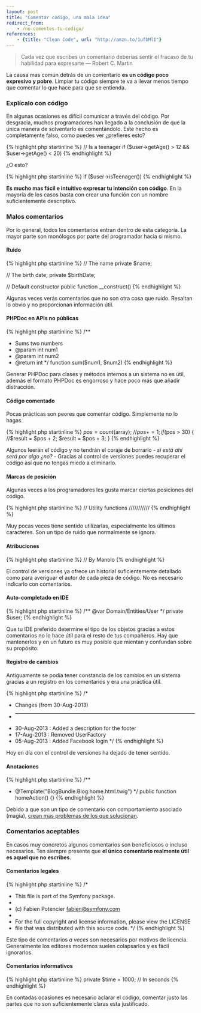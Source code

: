 ```yaml
---
layout: post
title: "Comentar código, una mala idea"
redirect_from:
    - /no-comentes-tu-codigo/
references:
    - {title: "Clean Code", url: "http://amzn.to/1ufbMlI"}
---
```


> Cada vez que escribes un comentario deberías sentir el fracaso de tu habilidad para expresarte — Robert C. Martin

La causa mas común detrás de un comentario **es un código poco expresivo y pobre**. Limpiar tu código siempre te va a llevar menos tiempo que comentar lo que hace para que se entienda.

<!--more-->

### Explícalo con código
En algunas ocasiones es difícil comunicar a través del código. Por desgracia, muchos programadores han llegado a la conclusión de que la única manera de solventarlo es comentándolo. Este hecho es completamente falso, como puedes ver ¿prefieres esto?

{% highlight php startinline %}
// Is a teenager
if ($user->getAge() > 12 && $user->getAge() < 20)
{% endhighlight %}

¿O esto?

{% highlight php startinline %}
if ($user->isTeenager())
{% endhighlight %}

**Es mucho mas fácil e intuitivo expresar tu intención con código**. En la mayoría de los casos basta con crear una función con un nombre suficientemente descriptivo.

### Malos comentarios
Por lo general, todos los comentarios entran dentro de esta categoría. La mayor parte son monólogos por parte del programador hacia si mismo.

#### Ruido
{% highlight php startinline %}
// The name
private $name;

// The birth date;
private $birthDate;

// Default constructor
public function __construct()
{% endhighlight %}

Algunas veces verás comentarios que no son otra cosa que ruido. Resaltan lo obvio y no proporcionan información útil.

#### PHPDoc en APIs no públicas
{% highlight php startinline %}
/**
 * Sums two numbers
 * @param int num1
 * @param int num2
 * @return int
 */
function sum($num1, $num2)
{% endhighlight %}

Generar PHPDoc para clases y métodos internos a un sistema no es útil, además el formato PHPDoc es engorroso y hace poco más que añadir distracción.

#### Código comentado
Pocas prácticas son peores que comentar código. Simplemente no lo hagas.

{% highlight php startinline %}
$pos = count($array);
//$pos += 1;
if ($pos > 30) {
    //$result = $pos + 2;
    $result = $pos + 3;
}
{% endhighlight %}

Algunos leerán el código y no tendrán el coraje de borrarlo - *si está ahí será por algo ¿no?* - Gracias al control de versiones puedes recuperar el código así que no tengas miedo a eliminarlo.

#### Marcas de posición
Algunas veces a los programadores les gusta marcar ciertas posiciones del código.

{% highlight php startinline %}
// Utility functions ///////////
{% endhighlight %}

Muy pocas veces tiene sentido utilizarlas, especialmente los últimos caracteres. Son un tipo de ruido que normalmente se ignora.

#### Atribuciones
{% highlight php startinline %}
// By Manolo
{% endhighlight %}

El control de versiones ya ofrece un historial suficientemente detallado como para averiguar el autor de cada pieza de código. No es necesario indicarlo con comentarios.

#### Auto-completado en IDE
{% highlight php startinline %}
/** @var Domain/Entities/User */
private $user;
{% endhighlight %}

Que tu IDE preferido determine el tipo de los objetos gracias a estos comentarios no lo hace útil para el resto de tus compañeros. Hay que mantenerlos y en un futuro es muy posible que mientan y confundan sobre su propósito.

#### Registro de cambios
Antiguamente se podía tener constancia de los cambios en un sistema gracias a un registro en los comentarios y era una práctica útil.

{% highlight php startinline %}
/*
 * Changes (from 30-Aug-2013)
 * --------------------------
 * 30-Aug-2013 : Added a description for the footer
 * 17-Aug-2013 : Removed UserFactory
 * 05-Aug-2013 : Added Facebook login
 */
{% endhighlight %}

Hoy en día con el control de versiones ha dejado de tener sentido.

#### Anotaciones
{% highlight php startinline %}
/**
 * @Template("BlogBundle:Blog:home.html.twig")
 */
public function homeAction() {}
{% endhighlight %}

Debido a que son un tipo de comentario con comportamiento asociado (magia), [crean mas problemas de los que solucionan](/no-uses-anotaciones/).

### Comentarios aceptables
En casos muy concretos algunos comentarios son beneficiosos o incluso necesarios. Ten siempre presente que **el único comentario realmente útil es aquel que no escribes**.

#### Comentarios legales
{% highlight php startinline %}
/*
 * This file is part of the Symfony package.
 *
 * (c) Fabien Potencier <fabien@symfony.com>
 *
 * For the full copyright and license information, please view the LICENSE
 * file that was distributed with this source code.
 */
{% endhighlight %}

Este tipo de comentarios *a veces* son necesarios por motivos de licencia. Generalmente los editores modernos suelen colapsarlos y es fácil ignorarlos.

#### Comentarios informativos
{% highlight php startinline %}
private $time = 1000; // In seconds
{% endhighlight %}

En contadas ocasiones es necesario aclarar el código, comentar justo las partes que no son suficientemente claras esta justificado.
